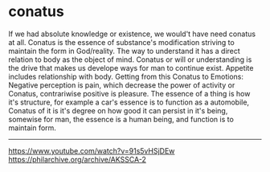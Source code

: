 # conatus

<!-- Conatus is ethics in the sense of the exercise of a martial art -->

If we had absolute knowledge or existence, we would't have need conatus at all.
Conatus is the essence of substance's modification striving to maintain the form in God/reality.
The way to understand it has a direct relation to body as the object of mind.
Conatus or will or understanding is the drive that makes us develope ways for man to continue exist.
Appetite includes relationship with body.
Getting from this Conatus to Emotions:
Negative perception is pain, which decrease the power of activity or Conatus, contrariwise positive is pleasure.
The essence of a thing is how it's structure, for example a car's essence is to function as a automobile, Conatus of it is it's degree on how good it can persist in it's being, somewise for man, the essence is a human being, and function is to maintain form.

---

https://www.youtube.com/watch?v=91s5vHSjDEw
https://philarchive.org/archive/AKSSCA-2
